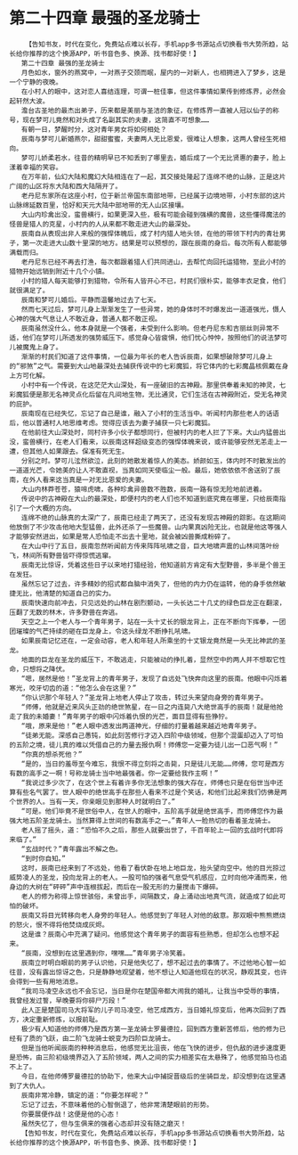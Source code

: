 # 第二十四章 最强的圣龙骑士
        【告知书友，时代在变化，免费站点难以长存，手机app多书源站点切换看书大势所趋，站长给你推荐的这个换源APP，听书音色多、换源、找书都好使！】
       第二十四章 最强的圣龙骑士
       月色如水，窗外的燕窝中，一对燕子交颈而眠，屋内的一对新人，也相拥进入了梦乡，这是一个宁静的夜晚。
       在小村人的眼中，这对恋人喜结连理，可谓一桩佳事，但这件事情如果传到修炼界，必然会起轩然大波。
       澹台古圣地的最杰出弟子，历来都是美丽与圣洁的象征，在修炼界一直被人冠以仙子的称号，现在梦可儿竟然和对头成了名副其实的夫妻，这简直不可想象……
       有朝一日，梦醒时分，这对青年男女将如何相处？
       辰南与梦可儿新婚燕尔，甜甜蜜蜜，夫妻两人无比恩爱，很难让人想象，这两人曾经生死相向。
       梦可儿娇柔若水，往昔的精明早已不知丢到了哪里去，婚后成了一个无比贤惠的妻子，脸上漾着幸福的笑容。
       在万年前，仙幻大陆和魔幻大陆相连在了一起，其交接处隆起了连绵不绝的山脉，正是这片广阔的山区将东大陆和西大陆隔开了。
       老丹尼东家所在这座小村，位于新兰帝国东南部地带，已经属于边境地带，小村东部的这片山脉绵延数百里，恰好和天元大陆中部地带的无人山区接壤。
       大山内珍禽出没，蛮兽横行，如果更深入些，极有可能会碰到强横的魔兽，这些懂得魔法的怪兽是猎人的克星，小村内的人从来都不敢走进大山的最深处。
       辰南自从表现出非人来般的强悍体魄后，成了村内猎人地头领，在他的带领下村内的青壮男子，第一次走进大山数十里深的地方。结果是可以预想的，跟在辰南的身后。每次所有人都能够满载而归。
       老丹尼东已经不再去打渔，每次都跟着猎人们共同进山，去帮忙向回托运猎物，至此小村的猎物开始远销到附近十几个小镇。
       小村的猎人每天能够打到猎物，令所有人皆开心不已，村民们很朴实，能够丰衣足食，他们就很满足了。
       辰南和梦可儿婚后。平静而温馨地过去了七天。
       然而七天过后，梦可儿身上渐渐发生了一些异常，她的身体时不时爆发出一道道强光，慑人心神的强大气息让人不敢近身，普通人都不敢正视。
       辰南虽然没什么，他本身就是一个强者，未受到什么影响。但老丹尼东和吉丽丝则异常不适，他们在梦可儿所透发的强势威压下。感觉身心皆疲惧，他们忧心忡忡，按照他们的说法梦可儿被魔鬼上身了。
       渐渐的村民们知道了这件事情，一位最为年长的老人告诉辰南，如果想破除梦可儿身上的“邪煞”之气。需要到大山地最深处去捕获传说中的七彩魔狐，将它体内的七彩魔晶核佩戴在身上方可化解。
       小村中有一个传说，在这茫茫大山深处，有一座破旧的古神殿。那里供奉着未知的神灵，七彩魔狐便是那无名神灵点化后留在凡间地生物，无比通灵，它们生活在古神殿附近，受无名神灵的庇护。
       辰南现在已经失忆，忘记了自己是谁，融入了小村的生活当中。听闻村内那些老人的话语后，他以普通村人地思维考虑。觉得应该去为妻子捕获一只七彩魔狐。
       在他前往大山深处时，同村许多小伙子都想同行，但被村内的老人拦了下来。大山内猛兽出没，蛮兽横行，在老人们看来，以辰南这样超级变态的强悍体魄来说，或许能够安然无恙走上一遭，但其他人如果跟去。保准有死无生。
       分别之时。梦可儿泫然欲泣，此刻的她散发着惊人的美态。娇颜如玉，体内时不时散发出的一道道光芒，令她美的让人不敢直视，当真如同天使临尘一般。最后，她依依依不舍送别了辰南，在外人看来这当真是一对无比恩爱的夫妻。
       大山内林莽苍苍，猿啼虎啸，各种珍禽异兽数不胜数，辰南一路有惊无险地前进着。
       传说中的古神殿在大山的最深处，即便村内的老人们也不知道到底究竟在哪里，只给辰南指引了一个大概的方向。
       连绵不绝的山脉真的太深广了，辰南已经走了两天了，还没有发现古神殿的踪影。在这期间他放倒了不少攻击他地大型猛兽，此外还杀了一些魔兽。山内果真凶险无比，也就是他这等强人才能够安然进出，如果是常人恐怕走不出去十里地，就会被凶兽撕成粉碎了。
       在大山中行了五日，辰南忽然听闻前方传来阵阵吼啸之音，巨大地啸声震的山林间落叶纷飞，林间所有野兽皆吓得惊慌逃窜。
       辰南无比惊讶，凭着这些日子以来地打猎经验，他知道前方肯定有大型野兽，多半是个兽王在发狂。
       虽然忘记了过去，许多精妙的招式都自脑中消失了，但他的内力仍在运转，他的身手依然敏捷无比，他清楚的知道自己的实力。
       辰南快速向前冲去，只见远处的山林在剧烈颤动，一头长达二十几丈的绿色巨龙正在翻滚，压翻了无数的林木，许多野兽在奔逃。
       天空之上一个老人与一个青年男子，站在一头十丈长的银龙背上，正在不断向下挥拳，一团团璀璨的气芒持续的砸在巨龙身上，令这头绿龙不断挣扎吼啸。
       如果辰南记忆还在，一定会动容，老人和年轻人所乘坐的十丈银龙竟然是一头无比神武的圣龙。
       地面的巨龙在圣龙的威压下，不敢逃走，只能被动的挣扎着，显然空中的两人并不想取它性命，只想将之降伏。
       “嗯，居然是他！”圣龙背上的青年男子，发现了自远处飞快奔向这里的辰南。他眼中闪烁着寒光，咬牙切齿的道：“他怎么会在这里？”
       “你认识那个年轻人？”圣龙背上地老人停止了攻击，转过头来望向身旁的青年男子。
       “师傅，他就是近来风头正劲的绝世煞星，在一日之内连毙八大绝世高手的辰南！就是他抢走了我的未婚妻！”青年男子的眼中闪烁着仇恨的光芒，面目显得有些狰狞。
       “哦，原来是他！”老人眼中透发出两道神光，仔细的打量着越来越近地青年男子。
       “徒弟无能。深感自己愚钝，如此刻苦修行才迈入四阶中级领域，但那个混蛋却迈入了可怕的五阶之境，徒儿真的难以凭借自己的力量去报仇啊！师傅您一定要为徒儿出一口恶气啊！”
       “你真的想杀死他？”
       “是的，当日的羞辱至今难忘，我恨不得立刻将之击毙，只是徒儿无能……师傅，您可是西方有数的高手之一啊！号称龙骑士当中地最强者。你一定要给我作主啊！”
       “我说过多少次了，在这个世上有着许多你无法想象的强大存在，师傅也只是在俗世当中还算有些名气罢了。世人眼中的绝世高手在那些人看来不过是个笑话，和他们比起来我们仿佛是两个世界的人。当有一天，你亲眼见到那种人时就明白了。”
       “可是。他们毕竟不是世俗中人，在世人的眼中，五阶高手就是绝世高手，而师傅您作为最强大地五阶圣龙骑士。当然算得上世间的有数高手之一。”青年人一脸热切的看着圣龙骑士。
       老人摇了摇头，道：“恐怕不久之后，那些人就要出世了，千百年轮上一回的玄战时代即将来临了。”
       “玄战时代？”青年露出不解之色。
       “到时你自知。”
       这时，辰南已经来到了不远处，他看了看伏卧在地上地巨龙，抬头望向空中。他的目光掠过威势凌人的圣龙，投向龙背上的老人。一股可怕的强者气息受气机感应，立时向他冲涌而来，他身边的大树在“砰砰”声中连根拔起，而后在一股无形的力量搅击下爆碎。
       老人的修为称得上惊世骇俗，未曾出手，间隔数丈，身上涌动出地真气流，就造成了如此可怕的破坏。
       辰南又将目光转移向老人身旁的年轻人。他感觉到了年轻人对他的敌意。那双眼中熊熊燃烧的怒火，恨不得将他焚烧成灰烬。
       这是谁？辰南心中充满了疑问。他感觉这个青年男子的面容有些熟悉，但却怎么也想不起来。
       “辰南，没想到在这里遇到你，嘿嘿……”青年男子冷笑着。
       辰南立时明白眼前的男子认识他，只是他失忆了，想不起过去的事情了。不过他地心智一如往昔，没有露出惊讶之色，只是静静地观望着，他不想让人知道他现在的状况，静观其变，也许会得到一些有用地消息。
       “我司马凌空永远也不会忘记，当日是你在楚国帝都大闹我的婚礼，让我当中受辱的事情，我曾经发过誓，早晚要将你碎尸万段！”
       此人正是楚国司马大将军的儿子司马凌空，他艺成西方，当日婚礼惊变后，他再次回到了西方，决定重新修炼，以报前耻。
       极少有人知道他的师傅乃是西方第一圣龙骑士罗曼德拉，回到西方重新苦修后，他的修为已经有了质的飞跃，由二阶飞龙骑士蜕变为四阶巨龙骑士。
       但是当他听闻辰南的种种消息后，他感觉无比沮丧，他在飞快的进步，但仇敌的进步速度更是恐怖，由三阶初级境界迈入了五阶领域，两人之间的实力相差实在太悬殊了，他感觉拍马也追不上了。
       今日，在他师傅罗曼德拉的协助下，他来大山中捕捉晋级后的坐骑巨龙，却没想到在这里遇到了大仇人。
       辰南非常冷静，镇定的道：“你要怎样呢？”
       忘记了过去，不意味着他的心智倒退了，他非常清楚眼前的形势。
       你要展便作战！这便是他的心态！
       虽然失忆了，但与生俱来的强者心态却并没有随之磨灭！
       【告知书友，时代在变化，免费站点难以长存，手机app多书源站点切换看书大势所趋，站长给你推荐的这个换源APP，听书音色多、换源、找书都好使！】